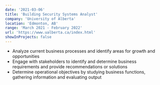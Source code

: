 ```yaml
---
date: '2021-03-06'
title: 'Building Security Systems Analyst'
company: 'University of Alberta'
location: 'Edmonton, AB'
range: 'March 2021 - February 2022'
url: 'https://www.ualberta.ca/index.html'
showInProjects: false
---
```


- Analyze current business processes and identify areas for growth and opportunities
- Engage with stakeholders to identify and determine business requirements and provide recommendations or solutions
- Determine operational objectives by studying business functions, gathering information and evaluating output

